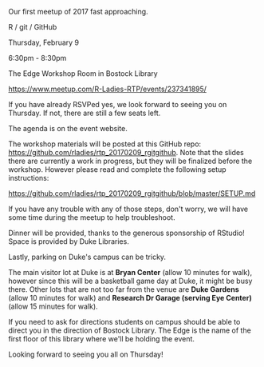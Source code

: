 Our first meetup of 2017 fast approaching.

R / git / GitHub

Thursday, February 9

6:30pm - 8:30pm

The Edge Workshop Room in Bostock Library

https://www.meetup.com/R-Ladies-RTP/events/237341895/

If you have already RSVPed yes, we look forward to seeing you on Thursday. If not, there are still a few seats left.

The agenda is on the event website.

The workshop materials will be posted at this GitHub repo: https://github.com/rladies/rtp_20170209_rgitgithub. Note that the slides there are currently a work in progress, but they will be finalized before the workshop. However please read and complete the following setup instructions:

https://github.com/rladies/rtp_20170209_rgitgithub/blob/master/SETUP.md

If you have any trouble with any of those steps, don't worry, we will have some time during the meetup to help troubleshoot.

Dinner will be provided, thanks to the generous sponsorship of RStudio! Space is provided by Duke Libraries.

Lastly, parking on Duke's campus can be tricky.

The main visitor lot at Duke is at **Bryan Center** (allow 10 minutes for walk), however since this will be a basketball game day at Duke, it might be busy there. Other lots that are not too far from the venue are **Duke Gardens** (allow 10 minutes for walk) and **Research Dr Garage (serving Eye Center)** (allow 15 minutes for walk).

If you need to ask for directions students on campus should be able to direct you in the direction of Bostock Library. The Edge is the name of the first floor of this library where we'll be holding the event.

Looking forward to seeing you all on Thursday!